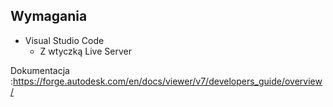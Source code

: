 ## Wymagania
- Visual Studio Code
	- Z wtyczką Live Server


Dokumentacja :https://forge.autodesk.com/en/docs/viewer/v7/developers_guide/overview/